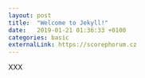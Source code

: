 ```yaml
---
layout: post
title:  "Welcome to Jekyll!"
date:   2019-01-21 01:36:33 +0100
categories: basic
externalLink: https://scorephorum.cz
---
```

XXX
